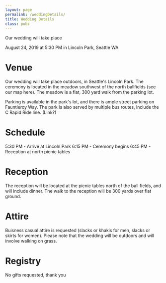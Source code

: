 ```yaml
---
layout: page
permalink: /weddingDetails/
title: Wedding Details
class: pubs
---
```


Our wedding will take place

August 24, 2019
at
5:30 PM
in
Lincoln Park, Seattle WA

# Venue

Our wedding will take place outdoors, in Seattle's Lincoln Park. The ceremony is located in the meadow southwest of the north ballfields (see our map here). The meadow is a flat, 300 yard walk from the parking lot.

Parking is available in the park's lot, and there is ample street parking on Fauntleroy Way. The park is also served by multiple bus routes, include the C Rapid Ride line. (Link?)

# Schedule

5:30 PM - Arrive at Lincoln Park
6:15 PM - Ceremony begins
6:45 PM - Reception at north picnic tables

# Reception

The reception will be located at the picnic tables north of the ball fields, and will include dinner. The walk to the reception will be 300 yards over flat ground.

# Attire

Buisness casual attire is requested (slacks or khakis for men, slacks or skirts for women). Please note that the wedding will be outdoors and will involve walking on grass.

# Registry

No gifts requested, thank you